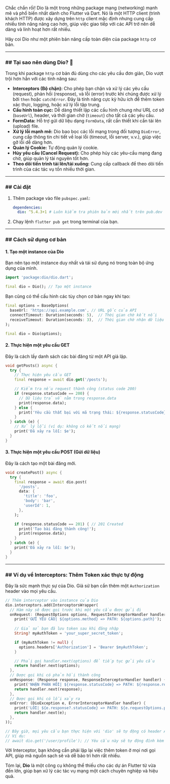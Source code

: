 Chắc chắn rồi\! Dio là một trong những package mạng (networking) mạnh mẽ và phổ biến nhất dành cho Flutter và Dart. Nó là một HTTP client (trình khách HTTP) được xây dựng trên `http` client mặc định nhưng cung cấp nhiều tính năng nâng cao hơn, giúp việc giao tiếp với các API trở nên dễ dàng và linh hoạt hơn rất nhiều.

Hãy coi Dio như một phiên bản nâng cấp toàn diện của package `http` cơ bản.

-----

### \#\# Tại sao nên dùng Dio? 🤔

Trong khi package `http` cơ bản đủ dùng cho các yêu cầu đơn giản, Dio vượt trội hơn hẳn với các tính năng sau:

  * **Interceptors (Bộ chặn):** Cho phép bạn chặn và xử lý các yêu cầu (request), phản hồi (response), và lỗi (error) trước khi chúng được xử lý bởi `then` hoặc `catchError`. Đây là tính năng cực kỳ hữu ích để thêm token xác thực, logging, hoặc xử lý lỗi tập trung.
  * **Cấu hình toàn cục:** Dễ dàng thiết lập các cấu hình chung như URL cơ sở (`baseUrl`), header, và thời gian chờ (`timeout`) cho tất cả các yêu cầu.
  * **FormData:** Hỗ trợ gửi dữ liệu dạng `FormData`, rất cần thiết khi cần tải lên (upload) file.
  * **Xử lý lỗi mạnh mẽ:** Dio bao bọc các lỗi mạng trong đối tượng `DioError`, cung cấp thông tin chi tiết về loại lỗi (timeout, lỗi server, v.v.), giúp việc gỡ lỗi dễ dàng hơn.
  * **Quản lý Cookie:** Tự động quản lý cookie.
  * **Hủy yêu cầu (Cancel Request):** Cho phép hủy các yêu-cầu mạng đang chờ, giúp quản lý tài nguyên tốt hơn.
  * **Theo dõi tiến trình tải lên/tải xuống:** Cung cấp callback để theo dõi tiến trình của các tác vụ tốn nhiều thời gian.

-----

### \#\# Cài đặt

1.  Thêm package vào file `pubspec.yaml`:

    ```yaml
    dependencies:
      dio: ^5.4.3+1 # Luôn kiểm tra phiên bản mới nhất trên pub.dev
    ```

2.  Chạy lệnh `flutter pub get` trong terminal của bạn.

-----

### \#\# Cách sử dụng cơ bản

#### **1. Tạo một instance của Dio**

Bạn nên tạo một instance duy nhất và tái sử dụng nó trong toàn bộ ứng dụng của mình.

```dart
import 'package:dio/dio.dart';

final dio = Dio(); // Tạo một instance
```

Bạn cũng có thể cấu hình các tùy chọn cơ bản ngay khi tạo:

```dart
final options = BaseOptions(
  baseUrl: 'https://api.example.com', // URL gốc của API
  connectTimeout: Duration(seconds: 5),  // Thời gian chờ kết nối
  receiveTimeout: Duration(seconds: 3),  // Thời gian chờ nhận dữ liệu
);

final dio = Dio(options);
```

#### **2. Thực hiện một yêu cầu GET**

Đây là cách lấy danh sách các bài đăng từ một API giả lập.

```dart
void getPosts() async {
  try {
    // Thực hiện yêu cầu GET
    final response = await dio.get('/posts');

    // Kiểm tra nếu request thành công (status code 200)
    if (response.statusCode == 200) {
      // Dữ liệu trả về nằm trong response.data
      print(response.data);
    } else {
      print('Yêu cầu thất bại với mã trạng thái: ${response.statusCode}');
    }
  } catch (e) {
    // Xử lý lỗi (ví dụ: không có kết nối mạng)
    print('Đã xảy ra lỗi: $e');
  }
}
```

#### **3. Thực hiện một yêu cầu POST (Gửi dữ liệu)**

Đây là cách tạo một bài đăng mới.

```dart
void createPost() async {
  try {
    final response = await dio.post(
      '/posts',
      data: {
        'title': 'foo',
        'body': 'bar',
        'userId': 1,
      },
    );

    if (response.statusCode == 201) { // 201 Created
      print('Tạo bài đăng thành công!');
      print(response.data);
    }
  } catch (e) {
    print('Đã xảy ra lỗi: $e');
  }
}
```

-----

### \#\# Ví dụ về Interceptors: Thêm Token xác thực tự động

Đây là sức mạnh thực sự của Dio. Giả sử bạn cần thêm một `Authorization` header vào mọi yêu cầu.

```dart
// Thêm interceptor vào instance của Dio
dio.interceptors.add(InterceptorsWrapper(
  // Hàm này sẽ được gọi trước khi một yêu cầu được gửi đi
  onRequest: (RequestOptions options, RequestInterceptorHandler handler) {
    print('GỬI YÊU CẦU| ${options.method} => PATH: ${options.path}');
    
    // Giả sử bạn đã lưu token sau khi đăng nhập
    String? myAuthToken = 'your_super_secret_token';

    if (myAuthToken != null) {
      options.headers['Authorization'] = 'Bearer $myAuthToken';
    }

    // Phải gọi handler.next(options) để tiếp tục gửi yêu cầu
    return handler.next(options); 
  },
  // Được gọi khi có phản hồi thành công
  onResponse: (Response response, ResponseInterceptorHandler handler) {
    print('NHẬN PHẢN HỒI| ${response.statusCode} => PATH: ${response.requestOptions.path}');
    return handler.next(response);
  },
  // Được gọi khi có lỗi xảy ra
  onError: (DioException e, ErrorInterceptorHandler handler) {
    print('LỖI| ${e.response?.statusCode} => PATH: ${e.requestOptions.path}');
    return handler.next(e);
  },
));

// Bây giờ, mọi yêu cầu bạn thực hiện với 'dio' sẽ tự động có header Authorization
// Ví dụ:
// await dio.get('/user/profile'); // Yêu cầu này sẽ tự động đính kèm token
```

Với Interceptor, bạn không cần phải lặp lại việc thêm token ở mọi nơi gọi API, giúp mã nguồn sạch sẽ và dễ bảo trì hơn rất nhiều.

Tóm lại, **Dio** là một công cụ không thể thiếu cho các dự án Flutter từ vừa đến lớn, giúp bạn xử lý các tác vụ mạng một cách chuyên nghiệp và hiệu quả.
